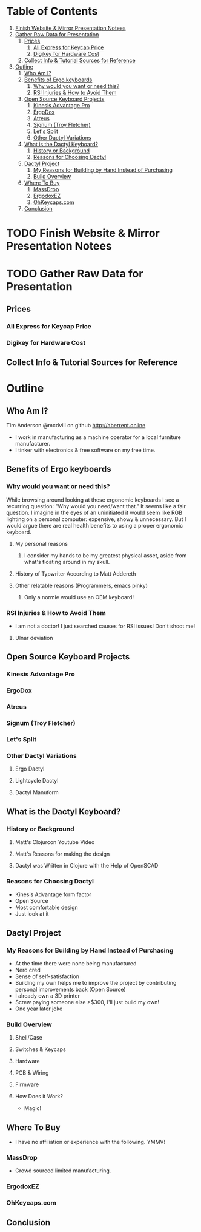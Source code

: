 
# Table of Contents

1.  [Finish Website & Mirror Presentation Notees](#org9291256)
2.  [Gather Raw Data for Presentation](#org558bb2f)
    1.  [Prices](#orgefe2ada)
        1.  [Ali Express for Keycap Price](#org5e84a2e)
        2.  [Digikey for Hardware Cost](#org853c260)
    2.  [Collect Info & Tutorial Sources for Reference](#org80f1ec0)
3.  [Outline](#org4965f03)
    1.  [Who Am I?](#org40ee23d)
    2.  [Benefits of Ergo keyboards](#orgc96cfe6)
        1.  [Why would you want or need this?](#org2ed3880)
        2.  [RSI Injuries & How to Avoid Them](#org0cf0966)
    3.  [Open Source Keyboard Projects](#org448fd3f)
        1.  [Kinesis Advantage Pro](#org81c038e)
        2.  [ErgoDox](#org02702fd)
        3.  [Atreus](#org923e4fe)
        4.  [Signum (Troy Fletcher)](#orga4679e9)
        5.  [Let's Split](#orge2fd304)
        6.  [Other Dactyl Variations](#org80dc46b)
    4.  [What is the Dactyl Keyboard?](#org58e2dc9)
        1.  [History or Background](#org45218ee)
        2.  [Reasons for Choosing Dactyl](#orgc65f39f)
    5.  [Dactyl Project](#org61d6cf6)
        1.  [My Reasons for Building by Hand Instead of Purchasing](#orgf394fd5)
        2.  [Build Overview](#org3c2e6fe)
    6.  [Where To Buy](#orgfccfc96)
        1.  [MassDrop](#org6718fc8)
        2.  [ErgodoxEZ](#org82b5b4c)
        3.  [OhKeycaps.com](#orgb35cdb6)
    7.  [Conclusion](#org291a7bb)



<a id="org9291256"></a>

# TODO Finish Website & Mirror Presentation Notees


<a id="org558bb2f"></a>

# TODO Gather Raw Data for Presentation


<a id="orgefe2ada"></a>

## Prices


<a id="org5e84a2e"></a>

### Ali Express for Keycap Price


<a id="org853c260"></a>

### Digikey for Hardware Cost


<a id="org80f1ec0"></a>

## Collect Info & Tutorial Sources for Reference


<a id="org4965f03"></a>

# Outline


<a id="org40ee23d"></a>

## Who Am I?

Tim Anderson
@mcdviii on github
<http://aberrent.online>

-   I work in manufacturing as a machine operator for a local furniture
    manufacturer.
-   I tinker with electronics & free software on my free time.


<a id="orgc96cfe6"></a>

## Benefits of Ergo keyboards


<a id="org2ed3880"></a>

### Why would you want or need this?

While browsing around looking at these ergonomic keyboards I see a recurring
question:
"Why would you need/want that."
It seems like a fair question. I imagine in the eyes of an uninitiated it would
seem like RGB lighting on a personal computer: expensive, showy & unnecessary.
But I would argue there are real health benefits to using a proper ergonomic keyboard.

1.  My personal reasons

    1.  I consider my hands to be my greatest physical asset, aside from what's floating around in my skull.

2.  History of Typwriter According to Matt Addereth

3.  Other relatable reasons (Programmers, emacs pinky)

    1.  Only a normie would use an OEM keyboard!


<a id="org0cf0966"></a>

### RSI Injuries & How to Avoid Them

-   I am not a doctor! I just searched causes for RSI issues! Don't shoot me!

1.  Ulnar deviation


<a id="org448fd3f"></a>

## Open Source Keyboard Projects


<a id="org81c038e"></a>

### Kinesis Advantage Pro


<a id="org02702fd"></a>

### ErgoDox


<a id="org923e4fe"></a>

### Atreus


<a id="orga4679e9"></a>

### Signum (Troy Fletcher)


<a id="orge2fd304"></a>

### Let's Split


<a id="org80dc46b"></a>

### Other Dactyl Variations

1.  Ergo Dactyl

2.  Lightcycle Dactyl

3.  Dactyl Manuform


<a id="org58e2dc9"></a>

## What is the Dactyl Keyboard?


<a id="org45218ee"></a>

### History or Background

1.  Matt's Clojurcon Youtube Video

2.  Matt's Reasons for making the design

3.  Dactyl was Written in Clojure with the Help of OpenSCAD


<a id="orgc65f39f"></a>

### Reasons for Choosing Dactyl

-   Kinesis Advantage form factor
-   Open Source
-   Most comfortable design
-   Just look at it


<a id="org61d6cf6"></a>

## Dactyl Project


<a id="orgf394fd5"></a>

### My Reasons for Building by Hand Instead of Purchasing

-   At the time there were none being manufactured
-   Nerd cred
-   Sense of self-satisfaction
-   Building my own helps me to improve the project by contributing personal
    improvements back (Open Source)
-   I already own a 3D printer
-   Screw paying someone else >$300, I'll just build my own!
-   One year later joke


<a id="org3c2e6fe"></a>

### Build Overview

1.  Shell/Case

2.  Switches & Keycaps

3.  Hardware

4.  PCB & Wiring

5.  Firmware

6.  How Does it Work?

    -   Magic!


<a id="orgfccfc96"></a>

## Where To Buy

-   I have no affiliation or experience with the following. YMMV!


<a id="org6718fc8"></a>

### MassDrop

-   Crowd sourced limited manufacturing.


<a id="org82b5b4c"></a>

### ErgodoxEZ


<a id="orgb35cdb6"></a>

### OhKeycaps.com


<a id="org291a7bb"></a>

## Conclusion

